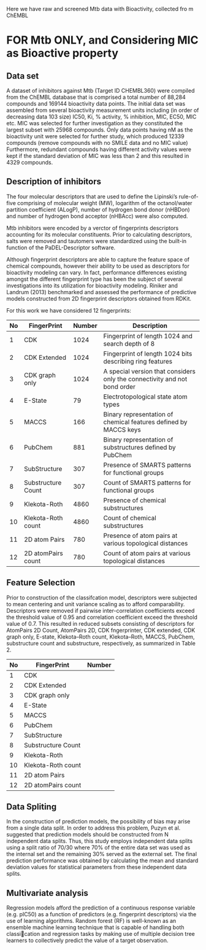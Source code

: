 Here we have raw and screened Mtb data with Bioactivity, collected fro m ChEMBL

# FOR Mtb ONLY, and Considering MIC as Bioactive property

## Data set
A dataset of inhibitors against Mtb (Target ID CHEMBL360) were compiled from the ChEMBL database that is comprised a total number of 88,284 compounds and 169144 bioactivity data points. The initial data set was assembled from several bioactivity measurement units including (in order of decreasing data
103 size) IC50, Ki, % activity, % inhibition, MIC, EC50, MIC etc. MIC was selected for further investigation as they constituted the largest subset with 25968 compounds. Only data points having nM as the bioactivity unit were selected for further study, which produced 12339 compounds (remove compounds with no SMILE data and no MIC value)
Furthermore, redundant compounds having different activity values were kept if the standard deviation of MIC was less than 2 and this resulted in 4329 compounds.

## Description of inhibitors 

The four molecular descriptors that are used to define the Lipinski’s rule-of-five comprising of molecular weight (MW), logarithm of the octanol/water partition coefficient (ALogP), number of hydrogen bond donor (nHBDon) and number of hydrogen bond acceptor (nHBAcc) were also computed.

Mtb inhibitors were encoded by a verctor of fingerprints descriptors accounting for its molecular constituents. Prior to calculating descriptors, salts were removed and tautomers were standardized using the built-in function of the PaDEL-Descriptor software.

Although fingerprint descriptors are able to capture the feature space of chemical compounds, however their ability to be used as descriptors for bioactivity modeling can vary. In fact, performance differences existing amongst the different fingerprint type has been the subject of several investigations into its utilization for bioactivity modeling. Riniker and Landrum (2013) benchmarked and assessed the performance of predictive models constructed from 2D fingerprint descriptors obtained from RDKit.

For this work we have considered 12 fingerprints:

|No             | FingerPrint                 | Number      | Description                                                                          | 
| ------------- | -------------               |-------------|--------------                                                                        |
|        1      |       CDK                   |  1024       |  Fingerprint of length 1024 and search depth of 8                                    |             
|        2      | CDK Extended                |  1024       |  Fingerprint of length 1024 bits describing ring features                            |
|        3      | CDK graph only              |  1024       |  A special version that considers only the connectivity and not bond order           |          
|        4      |  E-State                    |  79         |  Electrotopological state atom types                                                 |             
|        5      |  MACCS                      |  166        |  Binary representation of chemical features defined by MACCS keys                    |             
|        6      |   PubChem                   |  881        |  Binary representation of substructures defined by PubChem                           |             
|        7      |  SubStructure               |  307        |  Presence of SMARTS patterns for functional groups                                   |             
|        8      | Substructure Count          |  307        |  Count of SMARTS patterns for functional groups                                      |             
|        9      | Klekota-Roth                |  4860       |  Presence of chemical substructures                                                  |             
|        10     | Klekota-Roth count          |  4860       |  Count of chemical substructures                                                     |             
|        11     | 2D atom Pairs               |  780        |  Presence of atom pairs at various topological distances                             |             
|        12     |  2D atomPairs count         |  780        |  Count of atom pairs at various topological distances                                |     


## Feature Selection

Prior to construction of the classifcation model, descriptors were subjected to mean centering and unit variance scaling as
to afford comparability. Descriptors were removed if pairwise inter-correlation coefficients exceed the threshold value of 0.95
and correlation coefficient exceed the threshold value of 0.7. This resulted in reduced subsets consisting of descriptors for AtomPairs
2D Count, AtomPairs 2D, CDK fngerprinter, CDK extended, CDK graph only, E-state, Klekota–Roth count, Klekota–Roth, MACCS, PubChem, substructure count and substructure,
respectively, as summarized in Table 2.

|No             | FingerPrint                 | Number      |
| ------------- | -------------               |-------------|
|        1      |       CDK                   |             |             
|        2      | CDK Extended                |             |  
|        3      | CDK graph only              |             |          
|        4      |  E-State                    |             |              
|        5      |  MACCS                      |             |              
|        6      |   PubChem                   |             |               
|        7      |  SubStructure               |             |               
|        8      | Substructure Count          |             |             
|        9      | Klekota-Roth                |             |              
|        10     | Klekota-Roth count          |             |               
|        11     | 2D atom Pairs               |             |               
|        12     |  2D atomPairs count         |             |      

## Data Spliting
In the construction of prediction models, the possibility of bias may arise from a single data split. In order to address this problem, Puzyn et al. suggested that prediction models should be constructed from N independent data splits. Thus, this study employs independent data splits using a split ratio of 70/30
where 70% of the entire data set was used as the internal set and the remaining 30% served as the external set. The final prediction performance was obtained by calculating the mean and standard deviation values for statistical parameters from these independent data splits.

## Multivariate analysis
Regression models afford the prediction of a continuous response variable (e.g. pIC50) as a function of predictors (e.g. fingerprint descriptors) via the use of learning algorithms. Random forest (RF) is well-known as an ensemble machine learning technique that is capable of handling both classication and regression tasks by making use of multiple decision tree learners to collectively predict the value of a target observation.
